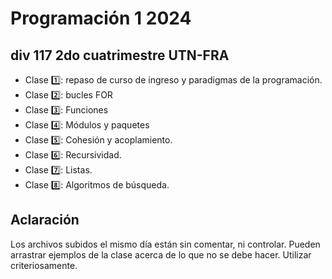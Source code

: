 # Programación 1 2024 

## div 117 2do cuatrimestre UTN-FRA

- Clase 1️⃣: repaso de curso de ingreso y paradigmas de la programación.
- Clase 2️⃣: bucles FOR
- Clase :three:: Funciones
- Clase 4️⃣: Módulos y paquetes
- Clase :five:: Cohesión y acoplamiento.
- Clase :six:: Recursividad.
- Clase :seven:: Listas.
- Clase :eight:: Algoritmos de búsqueda.



## Aclaración

Los archivos subidos el mismo día están sin comentar, ni controlar. Pueden arrastrar ejemplos de la clase acerca de lo que no se debe hacer.
Utilizar criteriosamente.
